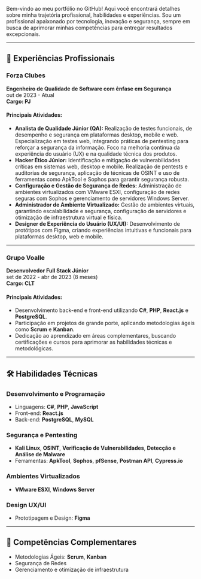 Bem-vindo ao meu portfólio no GitHub! Aqui você encontrará detalhes sobre minha trajetória profissional, habilidades e experiências. Sou um profissional apaixonado por tecnologia, inovação e segurança, sempre em busca de aprimorar minhas competências para entregar resultados excepcionais.

---

## 🚀 Experiências Profissionais

### Forza Clubes
**Engenheiro de Qualidade de Software com ênfase em Segurança**  
out de 2023 - Atual  
**Cargo: PJ**
#### **Principais Atividades:**
- **Analista de Qualidade Júnior (QA):** Realização de testes funcionais, de desempenho e segurança em plataformas desktop, mobile e web. Especialização em testes web, integrando práticas de pentesting para reforçar a segurança da informação. Foco na melhoria contínua da experiência do usuário (UX) e na qualidade técnica dos produtos.
- **Hacker Ético Júnior:** Identificação e mitigação de vulnerabilidades críticas em sistemas web, desktop e mobile. Realização de pentests e auditorias de segurança, aplicação de técnicas de OSINT e uso de ferramentas como ApkTool e Sophos para garantir segurança robusta.
- **Configuração e Gestão de Segurança de Redes:** Administração de ambientes virtualizados com VMware ESXI, configuração de redes seguras com Sophos e gerenciamento de servidores Windows Server.
- **Administrador de Ambiente Virtualizado:** Gestão de ambientes virtuais, garantindo escalabilidade e segurança, configuração de servidores e otimização de infraestrutura virtual e física.
- **Designer de Experiência do Usuário (UX/UI):** Desenvolvimento de protótipos com Figma, criando experiências intuitivas e funcionais para plataformas desktop, web e mobile.

---

### Grupo Voalle
**Desenvolvedor Full Stack Júnior**  
set de 2022 - abr de 2023 (8 meses)  
**Cargo: CLT**

#### **Principais Atividades:**
- Desenvolvimento back-end e front-end utilizando **C#**, **PHP**, **React.js** e **PostgreSQL**.
- Participação em projetos de grande porte, aplicando metodologias ágeis como **Scrum** e **Kanban**.
- Dedicação ao aprendizado em áreas complementares, buscando certificações e cursos para aprimorar as habilidades técnicas e metodológicas.

---

## 🛠️ Habilidades Técnicas

### **Desenvolvimento e Programação**
- Linguagens: **C#**, **PHP**, **JavaScript**
- Front-end: **React.js**
- Back-end: **PostgreSQL**, **MySQL**

### **Segurança e Pentesting**
- **Kali Linux**, **OSINT**, **Verificação de Vulnerabilidades**, **Detecção e Análise de Malware**
- Ferramentas: **ApkTool**, **Sophos**, **pfSense**, **Postman API**, **Cypress.io**

### **Ambientes Virtualizados**
- **VMware ESXI**, **Windows Server**

### **Design UX/UI**
- Prototipagem e Design: **Figma**

---

## 🎯 Competências Complementares
- Metodologias Ágeis: **Scrum**, **Kanban**
- Segurança de Redes
- Gerenciamento e otimização de infraestrutura

